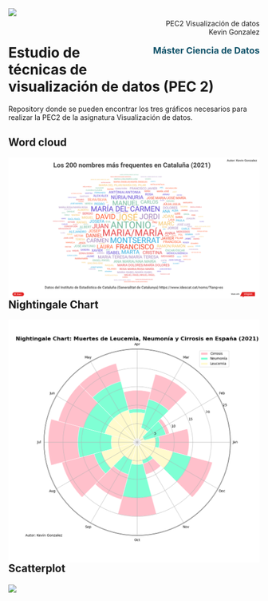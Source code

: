 <div style="width: 100%; clear: both;">
  <div style="float: left; width: 50%;">
    <img src="http://www.uoc.edu/portal/_resources/common/imatges/marca_UOC/UOC_Masterbrand.jpg" align="left">
  </div>
  <div style="float: right; width: 50%;">
    <p style="margin: 0; padding-top: 22px; text-align:right;">PEC2 Visualización de datos</p>
    <p style="margin: 0; text-align:right; padding-button: 100px;">Kevin Gonzalez</p>
    <p style='color: #105269; font-size: 18px; text-align:right'><b>  Máster Ciencia de Datos</b></p>
  </div>
</div>
<div style="width:100%;">&nbsp;</div>

# Estudio de técnicas de visualización de datos (PEC 2)
Repository donde se pueden encontrar los tres gráficos necesarios para realizar la PEC2 de la asignatura Visualización de datos.

## Word cloud  

<div style="float: left; width: 100%;">
    <img src="https://raw.githubusercontent.com/kefffin/VisualizacionDeDatos_pec2/main/docs/assets/Word%20cloud.png" align="center">
</div>


## Nightingale Chart

<div style="float: left; width: 100%;">
    <img src="https://raw.githubusercontent.com/kefffin/VisualizacionDeDatos_pec2/main/docs/assets/Nightingale_chart.png" align="center">
</div>


## Scatterplot

<div style="float: left; width: 100%;">
    <img src="https://raw.githubusercontent.com/kefffin/VisualizacionDeDatos_pec2/main/docs/assets/Scatterplot.png![image](https://user-images.githubusercontent.com/116869414/235224262-415db81b-4c7b-4a00-9eda-e9cf0f47d8e5.png)
" align="center">
</div>


